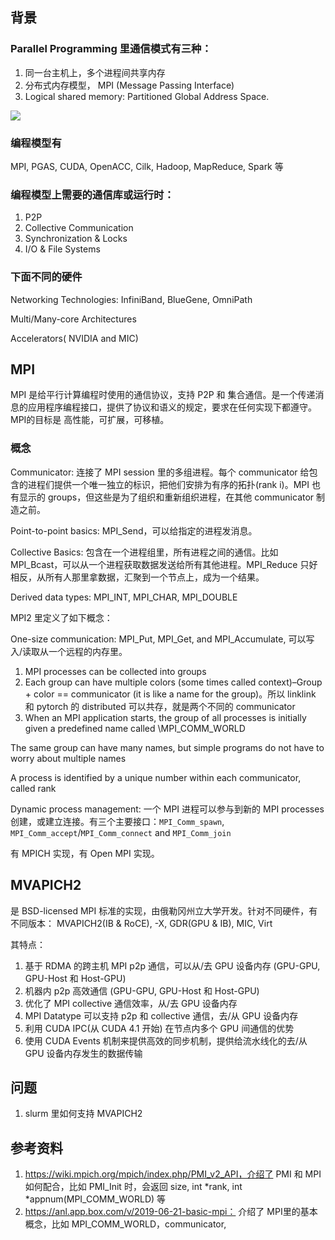 ## 背景
### Parallel Programming 里通信模式有三种：

1. 同一台主机上，多个进程间共享内存
2. 分布式内存模型， MPI (Message Passing Interface)
3. Logical shared memory: Partitioned Global Address Space.

![](./imgs/supporting-programming-models-for-multip-petaflop-systems)

### 编程模型有
MPI, PGAS, CUDA, OpenACC, Cilk, Hadoop, MapReduce, Spark 等


### 编程模型上需要的通信库或运行时：

1. P2P
2. Collective Communication
3. Synchronization & Locks
4. I/O & File Systems

### 下面不同的硬件
Networking Technologies: InfiniBand, BlueGene, OmniPath

Multi/Many-core Architectures

Accelerators( NVIDIA and MIC)

## MPI
MPI 是给平行计算编程时使用的通信协议，支持 P2P 和 集合通信。是一个传递消息的应用程序编程接口，提供了协议和语义的规定，要求在任何实现下都遵守。MPI的目标是 高性能，可扩展，可移植。

### 概念
Communicator: 连接了 MPI session 里的多组进程。每个 communicator 给包含的进程们提供一个唯一独立的标识，把他们安排为有序的拓扑(rank i)。MPI 也有显示的 groups，但这些是为了组织和重新组织进程，在其他 communicator 制造之前。

Point-to-point basics: MPI_Send，可以给指定的进程发消息。
 
Collective Basics: 包含在一个进程组里，所有进程之间的通信。比如 MPI_Bcast，可以从一个进程获取数据发送给所有其他进程。MPI_Reduce 只好相反，从所有人那里拿数据，汇聚到一个节点上，成为一个结果。

Derived data types: MPI\_INT, MPI\_CHAR, MPI\_DOUBLE

MPI2 里定义了如下概念：

One-size communication: MPI\_Put, MPI\_Get, and MPI_Accumulate, 可以写入/读取从一个远程的内存里。

1. MPI processes can be collected into groups
2. Each group can have multiple colors (some times called context)–Group + color == communicator (it is like a name for the group)。所以 linklink 和 pytorch 的 distributed 可以共存，就是两个不同的 communicator
3. When an MPI application starts, the group of all processes is initially given a predefined name called  \MPI\_COMM\_WORLD

The same group can have many names, but simple programs do not have to worry about multiple names

A process is identified by a unique number within each communicator, called rank



Dynamic process management: 一个 MPI 进程可以参与到新的 MPI processes 创建，或建立连接。有三个主要接口：`MPI_Comm_spawn`, `MPI_Comm_accept`/`MPI_Comm_connect` and `MPI_Comm_join`

有 MPICH 实现，有 Open MPI 实现。
## MVAPICH2
是 BSD-licensed MPI 标准的实现，由俄勒冈州立大学开发。针对不同硬件，有不同版本： MVAPICH2(IB & RoCE), -X, GDR(GPU & IB), MIC, Virt

其特点：

1. 基于 RDMA 的跨主机 MPI p2p 通信，可以从/去 GPU 设备内存 (GPU-GPU, GPU-Host 和 Host-GPU)
2. 机器内 p2p 高效通信 (GPU-GPU, GPU-Host 和 Host-GPU)
3. 优化了 MPI collective 通信效率，从/去 GPU 设备内存
4. MPI Datatype 可以支持 p2p 和 collective 通信，去/从 GPU 设备内存
5. 利用 CUDA IPC(从 CUDA 4.1 开始) 在节点内多个 GPU 间通信的优势
6. 使用 CUDA Events 机制来提供高效的同步机制，提供给流水线化的去/从 GPU 设备内存发生的数据传输

## 问题
1. slurm 里如何支持 MVAPICH2

## 参考资料
1. https://wiki.mpich.org/mpich/index.php/PMI_v2_API，介绍了 PMI 和 MPI 如何配合，比如 PMI_Init 时，会返回 size, int *rank, int *appnum(MPI_COMM_WORLD) 等
2. https://anl.app.box.com/v/2019-06-21-basic-mpi： 介绍了 MPI里的基本概念，比如 MPI_COMM_WORLD，communicator,
